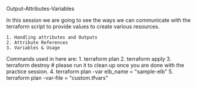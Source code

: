 Output-Attributes-Variables

In this session we are going to see the ways we can communicate with the terraform script to provide values to create various resources.

    1. Handling attributes and Outputs
    2. Attribute References
    3. Variables & Usage

Commands used in here are:
    1. terraform plan
    2. terraform apply 
    3. terraform destroy  # please run it to clean up once you are done with the practice session.
    4. terraform plan -var elb_name = "sample-elb"
    5. terraform plan -var-file = "custom.tfvars"
